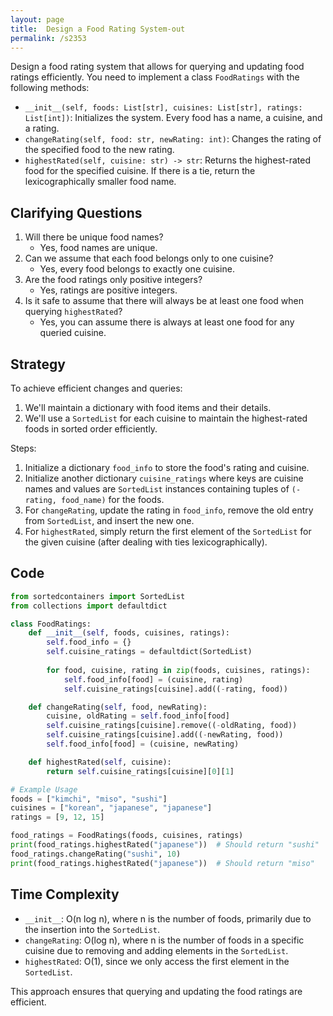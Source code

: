 ```yaml
---
layout: page
title:  Design a Food Rating System-out
permalink: /s2353
---
```


Design a food rating system that allows for querying and updating food ratings efficiently. You need to implement a class `FoodRatings` with the following methods:

- `__init__(self, foods: List[str], cuisines: List[str], ratings: List[int])`: Initializes the system. Every food has a name, a cuisine, and a rating.
- `changeRating(self, food: str, newRating: int)`: Changes the rating of the specified food to the new rating.
- `highestRated(self, cuisine: str) -> str`: Returns the highest-rated food for the specified cuisine. If there is a tie, return the lexicographically smaller food name.

## Clarifying Questions

1. Will there be unique food names?
   - Yes, food names are unique.
2. Can we assume that each food belongs only to one cuisine?
   - Yes, every food belongs to exactly one cuisine.
3. Are the food ratings only positive integers?
   - Yes, ratings are positive integers.
4. Is it safe to assume that there will always be at least one food when querying `highestRated`?
   - Yes, you can assume there is always at least one food for any queried cuisine.

## Strategy

To achieve efficient changes and queries:
1. We'll maintain a dictionary with food items and their details.
2. We'll use a `SortedList` for each cuisine to maintain the highest-rated foods in sorted order efficiently.

Steps:
1. Initialize a dictionary `food_info` to store the food's rating and cuisine.
2. Initialize another dictionary `cuisine_ratings` where keys are cuisine names and values are `SortedList` instances containing tuples of `(-rating, food_name)` for the foods.
3. For `changeRating`, update the rating in `food_info`, remove the old entry from `SortedList`, and insert the new one.
4. For `highestRated`, simply return the first element of the `SortedList` for the given cuisine (after dealing with ties lexicographically).

## Code

```python
from sortedcontainers import SortedList
from collections import defaultdict

class FoodRatings:
    def __init__(self, foods, cuisines, ratings):
        self.food_info = {}
        self.cuisine_ratings = defaultdict(SortedList)
        
        for food, cuisine, rating in zip(foods, cuisines, ratings):
            self.food_info[food] = (cuisine, rating)
            self.cuisine_ratings[cuisine].add((-rating, food))

    def changeRating(self, food, newRating):
        cuisine, oldRating = self.food_info[food]
        self.cuisine_ratings[cuisine].remove((-oldRating, food))
        self.cuisine_ratings[cuisine].add((-newRating, food))
        self.food_info[food] = (cuisine, newRating)

    def highestRated(self, cuisine):
        return self.cuisine_ratings[cuisine][0][1]

# Example Usage
foods = ["kimchi", "miso", "sushi"]
cuisines = ["korean", "japanese", "japanese"]
ratings = [9, 12, 15]

food_ratings = FoodRatings(foods, cuisines, ratings)
print(food_ratings.highestRated("japanese"))  # Should return "sushi"
food_ratings.changeRating("sushi", 10)
print(food_ratings.highestRated("japanese"))  # Should return "miso"
```

## Time Complexity

- `__init__`: O(n log n), where n is the number of foods, primarily due to the insertion into the `SortedList`.
- `changeRating`: O(log n), where n is the number of foods in a specific cuisine due to removing and adding elements in the `SortedList`.
- `highestRated`: O(1), since we only access the first element in the `SortedList`.

This approach ensures that querying and updating the food ratings are efficient.